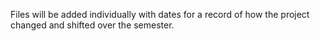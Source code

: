Files will be added individually with dates for a record of how the project changed and shifted over the semester.
